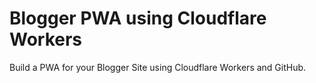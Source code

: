 # Blogger PWA using Cloudflare Workers

Build a PWA for your Blogger Site using Cloudflare Workers and GitHub.


